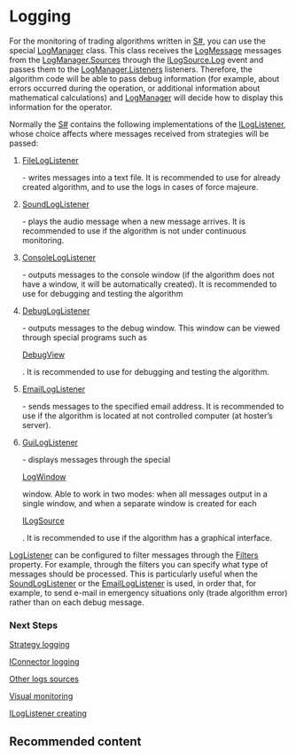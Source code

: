 # Logging

For the monitoring of trading algorithms written in [S\#](StockSharpAbout.md), you can use the special [LogManager](xref:StockSharp.Logging.LogManager) class. This class receives the [LogMessage](xref:StockSharp.Logging.LogMessage) messages from the [LogManager.Sources](xref:StockSharp.Logging.LogManager.Sources) through the [ILogSource.Log](xref:StockSharp.Logging.ILogSource.Log) event and passes them to the [LogManager.Listeners](xref:StockSharp.Logging.LogManager.Listeners) listeners. Therefore, the algorithm code will be able to pass debug information (for example, about errors occurred during the operation, or additional information about mathematical calculations) and [LogManager](xref:StockSharp.Logging.LogManager) will decide how to display this information for the operator. 

Normally the [S\#](StockSharpAbout.md) contains the following implementations of the [ILogListener](xref:StockSharp.Logging.ILogListener), whose choice affects where messages received from strategies will be passed: 

1. [FileLogListener](xref:StockSharp.Logging.FileLogListener)

    \- writes messages into a text file. It is recommended to use for already created algorithm, and to use the logs in cases of force majeure. 
2. [SoundLogListener](xref:StockSharp.Xaml.SoundLogListener)

    \- plays the audio message when a new message arrives. It is recommended to use if the algorithm is not under continuous monitoring. 
3. [ConsoleLogListener](xref:StockSharp.Logging.ConsoleLogListener)

    \- outputs messages to the console window (if the algorithm does not have a window, it will be automatically created). It is recommended to use for debugging and testing the algorithm 
4. [DebugLogListener](xref:StockSharp.Logging.DebugLogListener)

    \- outputs messages to the debug window. This window can be viewed through special programs such as 

   [DebugView](https://technet.microsoft.com/en-us/sysinternals/bb896647.aspx)

   . It is recommended to use for debugging and testing the algorithm. 
5. [EmailLogListener](xref:StockSharp.Logging.EmailLogListener)

    \- sends messages to the specified email address. It is recommended to use if the algorithm is located at not controlled computer (at hoster’s server). 
6. [GuiLogListener](xref:StockSharp.Xaml.GuiLogListener)

    \- displays messages through the special 

   [LogWindow](xref:StockSharp.Xaml.LogWindow)

    window. Able to work in two modes: when all messages output in a single window, and when a separate window is created for each 

   [ILogSource](xref:StockSharp.Logging.ILogSource)

   . It is recommended to use if the algorithm has a graphical interface. 

[LogListener](xref:StockSharp.Logging.LogListener) can be configured to filter messages through the [Filters](xref:StockSharp.Logging.LogListener.Filters) property. For example, through the filters you can specify what type of messages should be processed. This is particularly useful when the [SoundLogListener](xref:StockSharp.Xaml.SoundLogListener) or the [EmailLogListener](xref:StockSharp.Logging.EmailLogListener) is used, in order that, for example, to send e\-mail in emergency situations only (trade algorithm error) rather than on each debug message. 

### Next Steps

[Strategy logging](LoggingStrategy.md)

[IConnector logging](LoggingITrader.md)

[Other logs sources](AppLogging.md)

[Visual monitoring](LoggingMonitorWindow.md)

[ILogListener creating](LoggingCustomListener.md)

## Recommended content
